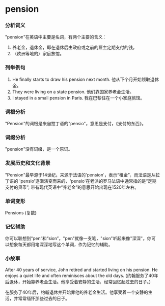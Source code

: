 # pension

### 分析词义

  

"pension"在英语中主要是名词，有两个主要的含义：

  

1.  养老金，退休金，即在退休后由政府或之前的雇主定期支付的钱。
2.  （欧洲等地的）家庭旅馆。

  

### 列举例句

  

1.  He finally starts to draw his pension next month. 他从下个月开始领取退休金。
2.  They were living on a state pension. 他们靠国家养老金生活。
3.  I stayed in a small pension in Paris. 我在巴黎住在一个小家庭旅馆。

  

### 词根分析

  

"Pension"的词根是来自拉丁语的"pensio"，意思是支付，《支付的东西》。

  

### 词缀分析

  

"pension"没有词缀，是一个原词。

  

### 发展历史和文化背景

  

"Pension"最早源于14世纪，来源于法语的'pension'，表示“租金”，而法语是从拉丁语的 'pensio'逐渐演变而来的，'pensio'在老派的罗马法语中通常指的是“定期支付的货币”; 带有现代英语中“养老金”的意思开始出现在1520年左右。

  

### 单词变形

  

Pensions (复数)

  

### 记忆辅助

  

你可以联想到“pen”和“sion”，"pen"就像一支笔，"sion"听起来像"深深"，你可以想象每天都用笔深深地写这个单词，作为记忆的辅助。

  

### 小故事

  

After 40 years of service, John retired and started living on his pension. He enjoys a quiet life and often reminisces about the old days. (约翰服务了40年后退休，开始靠养老金生活。他享受着安静的生活，经常回忆起过去的日子。)

  

在服务了40年后，约翰退休并开始靠他的养老金生活。他享受着一个安静的生活，并常常缅怀那些过去的日子。
